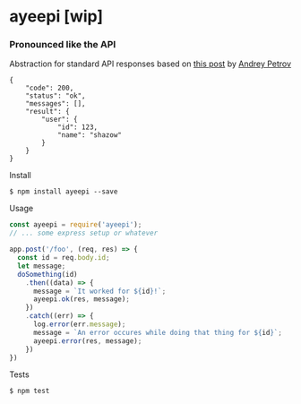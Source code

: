 # ayeepi [wip]

### Pronounced like the API

Abstraction for standard API responses based on [this post](https://medium.com/@shazow/how-i-design-json-api-responses-71900f00f2db#.wticupivc) by [Andrey Petrov](https://twitter.com/shazow)

```
{
    "code": 200,
    "status": "ok",
    "messages": [],
    "result": {
        "user": {
            "id": 123,
            "name": "shazow"
        }
    }
}
```

Install
```
$ npm install ayeepi --save
```

Usage
```javascript
const ayeepi = require('ayeepi');
// ... some express setup or whatever

app.post('/foo', (req, res) => {
  const id = req.body.id;
  let message;
  doSomething(id)
    .then((data) => {
      message = `It worked for ${id}!`;
      ayeepi.ok(res, message);
    })
    .catch((err) => {
      log.error(err.message);
      message = `An error occures while doing that thing for ${id}`;
      ayeepi.error(res, message);
    })
})
```

Tests
```
$ npm test
```
